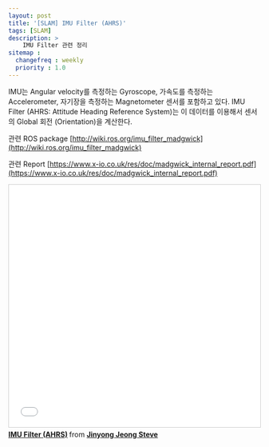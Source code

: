 ```yaml
---
layout: post
title: '[SLAM] IMU Filter (AHRS)'
tags: [SLAM]
description: >
    IMU Filter 관련 정리
sitemap :
  changefreq : weekly
  priority : 1.0
---
```


IMU는 Angular velocity를 측정하는 Gyroscope, 가속도를 측정하는 Accelerometer, 자기장을 측정하는 Magnetometer 센서를 포함하고 있다. IMU Filter (AHRS: Attitude Heading Reference System)는 이 데이터를 이용해서 센서의 Global 회전 (Orientation)을 계산한다.

관련 ROS package [http://wiki.ros.org/imu_filter_madgwick](http://wiki.ros.org/imu_filter_madgwick)

관련 Report [https://www.x-io.co.uk/res/doc/madgwick_internal_report.pdf](https://www.x-io.co.uk/res/doc/madgwick_internal_report.pdf)

<iframe src="//www.slideshare.net/slideshow/embed_code/key/rhqDlzVDed1uNT" width="595" height="485" frameborder="0" marginwidth="0" marginheight="0" scrolling="no" style="border:1px solid #CCC; border-width:1px; margin-bottom:5px; max-width: 100%;" allowfullscreen> </iframe> <div style="margin-bottom:5px"> <strong> <a href="//www.slideshare.net/JinyongJeongSteve/imu-filter-ahrs-218245013" title="IMU Filter (AHRS)" target="_blank">IMU Filter (AHRS)</a> </strong> from <strong><a href="https://www.slideshare.net/JinyongJeongSteve" target="_blank">Jinyong Jeong Steve</a></strong> </div>
